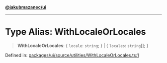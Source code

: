 [**@jakubmazanec/ui**](../README.md)

---

# Type Alias: WithLocaleOrLocales

> **WithLocaleOrLocales**: \{ `locale`: `string`; \} \| \{ `locales`: `string`[]; \}

Defined in:
[packages/ui/source/utilities/WithLocaleOrLocales.ts:1](https://github.com/jakubmazanec/tools/blob/dcfb3b06be051bf99e23e7e35174b07af0f0fddd/packages/ui/source/utilities/WithLocaleOrLocales.ts#L1)
